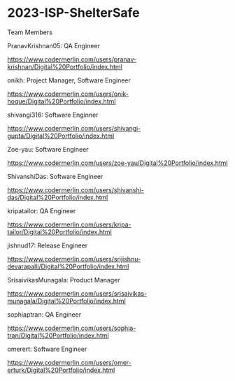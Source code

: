 # 2023-ISP-ShelterSafe
Team Members

PranavKrishnan05: QA Engineer

https://www.codermerlin.com/users/pranav-krishnan/Digital%20Portfolio/index.html

onikh: Project Manager, Software Engineer

https://www.codermerlin.com/users/onik-hoque/Digital%20Portfolio/index.html

shivangi316: Software Enginner

https://www.codermerlin.com/users/shivangi-gupta/Digital%20Portfolio/index.html

Zoe-yau: Software Engineer

https://www.codermerlin.com/users/zoe-yau/Digital%20Portfolio/index.html

ShivanshiDas: Software Engineer

https://www.codermerlin.com/users/shivanshi-das/Digital%20Portfolio/index.html

kripatailor: QA Engineer

https://www.codermerlin.com/users/kripa-tailor/Digital%20Portfolio/index.html

jishnud17: Release Engineer

https://www.codermerlin.com/users/srijishnu-devarapalli/Digital%20Portfolio/index.html

SrisaivikasMunagala: Product Manager

https://www.codermerlin.com/users/srisaivikas-munagala/Digital%20Portfolio/index.html

sophiaptran: QA Engineer

https://www.codermerlin.com/users/sophia-tran/Digital%20Portfolio/index.html

omerert: Software Engineer

https://www.codermerlin.com/users/omer-erturk/Digital%20Portfolio/index.html
